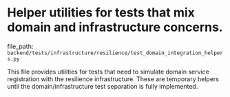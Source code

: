 # Helper utilities for tests that mix domain and infrastructure concerns.

  file_path: `backend/tests/infrastructure/resilience/test_domain_integration_helpers.py`

This file provides utilities for tests that need to simulate domain service
registration with the resilience infrastructure. These are temporary helpers
until the domain/infrastructure test separation is fully implemented.
